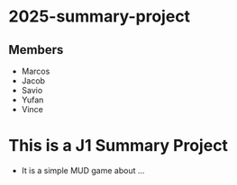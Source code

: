 # 2025-summary-project

## Members

- Marcos
- Jacob
- Savio
- Yufan
- Vince

# This is a J1 Summary Project
- It is a simple MUD game about ...
